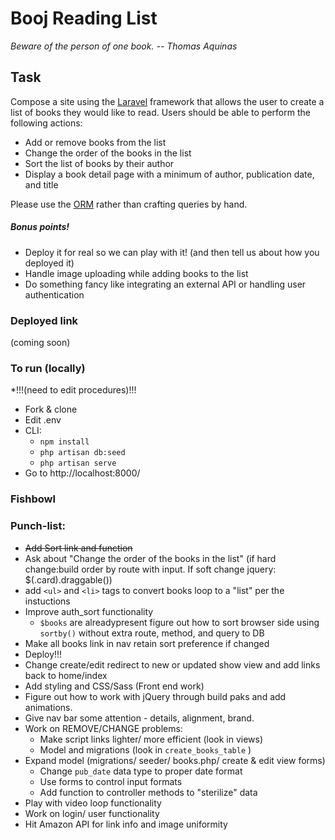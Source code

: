 # Booj Reading List
*Beware of the person of one book. -- Thomas Aquinas*
## Task
Compose a site using the [Laravel](https://laravel.com/) framework that allows the user to create a list of books they would like to read. Users should be able to perform the following actions:
* Add or remove books from the list
* Change the order of the books in the list
* Sort the list of books by their author
* Display a book detail page with a minimum of author, publication date, and title

Please use the [ORM](https://laravel.com/docs/5.2/eloquent) rather than crafting queries by hand. 

##### Bonus points!

* Deploy it for real so we can play with it! (and then tell us about how you deployed it)
* Handle image uploading while adding books to the list
* Do something fancy like integrating an external API or handling user authentication

### Deployed link
(coming soon)

### To run (locally)
*!!!(need to edit procedures)!!!
* Fork & clone
* Edit .env
* CLI: 
	- `npm install`
	- `php artisan db:seed`
	- `php artisan serve`
* Go to http://localhost:8000/

### Fishbowl


### Punch-list:
* ~~Add Sort link and function~~
* Ask about "Change the order of the books in the list" (if hard change:build order by route with input. If soft change jquery: $(.card).draggable())
* add `<ul>` and `<li>` tags to convert books loop to a "list" per the instuctions
* Improve auth_sort functionality
	- `$books` are alreadypresent figure out how to sort browser side using `sortby()` without extra route, method, and query to DB
* Make all books link in nav retain sort preference if changed
* Deploy!!!
* Change create/edit redirect to new or updated show view and add links back to home/index
* Add styling and CSS/Sass (Front end work)
* Figure out how to work with jQuery through build paks and add animations.
* Give nav bar some attention - details, alignment, brand.
* Work on REMOVE/CHANGE problems: 
	- Make script links lighter/ more efficient (look in views)
	- Model and migrations (look in `create_books_table` )
* Expand model (migrations/ seeder/ books.php/ create & edit view forms)
	- Change `pub_date` data type to proper date format
	- Use forms to control input formats
	- Add function to controller methods to "sterilize" data
* Play with video loop functionality
* Work on login/ user functionality
* Hit Amazon API for link info and image uniformity



